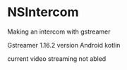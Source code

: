 # NSIntercom
Making an intercom with gstreamer

Gstreamer 1.16.2 version
Android kotlin

current video streaming not abled
